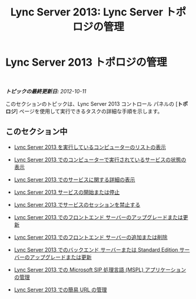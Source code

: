 ﻿---
title: 'Lync Server 2013: Lync Server トポロジの管理'
TOCTitle: Lync Server 2013 トポロジの管理
ms:assetid: 323ef486-c907-4036-a2bf-c869b1d7f288
ms:mtpsurl: https://technet.microsoft.com/ja-jp/library/Gg520973(v=OCS.15)
ms:contentKeyID: 48271704
ms.date: 05/19/2016
mtps_version: v=OCS.15
ms.translationtype: HT
---

# Lync Server 2013 トポロジの管理

 

_**トピックの最終更新日:** 2012-10-11_

このセクションのトピックは、Lync Server 2013 コントロール パネルの \[**トポロジ**\] ページを使用して実行できるタスクの詳細な手順を示します。

## このセクション中

  - [Lync Server 2013 を実行しているコンピューターのリストの表示](lync-server-2013-view-a-list-of-computers-running-lync-server-2013.md)

  - [Lync Server 2013 でのコンピューターで実行されているサービスの状態の表示](lync-server-2013-view-the-status-of-services-running-on-a-computer.md)

  - [Lync Server 2013 でのサービスに関する詳細の表示](lync-server-2013-view-details-about-a-service.md)

  - [Lync Server 2013 サービスの開始または停止](lync-server-2013-start-or-stop-lync-server-services.md)

  - [Lync Server 2013 でサービスのセッションを禁止する](lync-server-2013-prevent-sessions-for-services.md)

  - [Lync Server 2013 でのフロントエンド サーバーのアップグレードまたは更新](lync-server-2013-upgrade-or-update-front-end-servers.md)

  - [Lync Server 2013 でのフロントエンド サーバーの追加または削除](lync-server-2013-add-or-remove-a-front-end-server.md)

  - [Lync Server 2013 でのバックエンド サーバーまたは Standard Edition サーバーのアップグレードまたは更新](lync-server-2013-upgrade-or-update-a-back-end-server-or-standard-edition-server.md)

  - [Lync Server 2013 での Microsoft SIP 処理言語 (MSPL) アプリケーションの管理](lync-server-2013-managing-microsoft-sip-processing-language-mspl-applications.md)

  - [Lync Server 2013 での簡易 URL の管理](lync-server-2013-managing-simple-urls.md)

